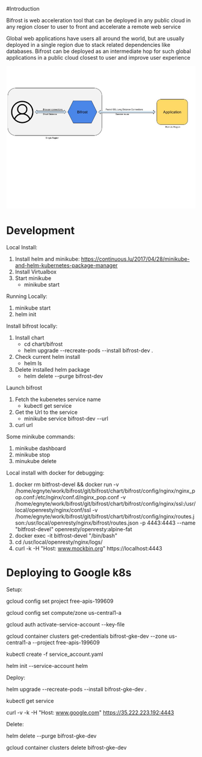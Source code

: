 #Introduction

Bifrost is web acceleration tool that can be deployed in any public cloud in any region closer to user to front and accelerate a remote web service

Global web applications have users all around the world, but are usually deployed in a single region due to stack related dependencies like databases. Bifrost can be deployed as an intermediate hop for such global applications in a public cloud closest to user and improve user experience

![basic introduction](images/bifrost_intro.jpg)


# Development

Local Install:
1. Install helm and minikube: https://continuous.lu/2017/04/28/minikube-and-helm-kubernetes-package-manager
2. Install Virtualbox
2. Start minikube
    - minikube start

Running Locally:
1. minikube start
1. helm init

Install bifrost locally:
1. Install chart
   - cd chart/bifrost
   - helm upgrade --recreate-pods --install bifrost-dev .
3. Check current helm install
   - helm ls
4. Delete installed helm package
   - helm delete --purge bifrost-dev

Launch bifrost
1. Fetch the kubenetes service name
   - kubectl get service
2. Get the Url to the service
   - minikube service bifrost-dev --url
3. curl url

Some minikube commands:
1. minikube dashboard
2. minikube stop
3. minukube delete

Local install with docker for debugging:
1. docker rm bitfrost-devel && docker run -v /home/egnyte/work/bifrost/git/bifrost/chart/bifrost/config/nginx/nginx_pop.conf:/etc/nginx/conf.d/nginx_pop.conf -v /home/egnyte/work/bifrost/git/bifrost/chart/bifrost/config/nginx/ssl:/usr/local/openresty/nginx/conf/ssl -v /home/egnyte/work/bifrost/git/bifrost/chart/bifrost/config/nginx/routes.json:/usr/local/openresty/nginx/bifrost/routes.json -p 4443:4443 --name "bitfrost-devel" openresty/openresty:alpine-fat
2. docker exec -it bitfrost-devel "/bin/bash"
3. cd /usr/local/openresty/nginx/logs/
4. curl -k -H "Host: www.mockbin.org" https://localhost:4443
   
# Deploying to Google k8s
Setup:

gcloud config set project free-apis-199609

gcloud config set compute/zone us-central1-a

gcloud auth activate-service-account --key-file 

gcloud container clusters get-credentials bifrost-gke-dev --zone us-central1-a --project free-apis-199609

kubectl create -f service_account.yaml

helm init --service-account helm


Deploy:

helm upgrade --recreate-pods --install bifrost-gke-dev .

kubectl get service

curl -v -k -H "Host: www.google.com" https://35.222.223.192:4443


Delete:

helm delete --purge bifrost-gke-dev

gcloud container clusters delete bifrost-gke-dev

